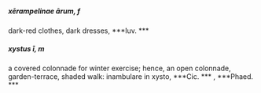 ##### xērampelinae ārum, f
dark-red clothes, dark dresses, ***Iuv. ***
##### xystus ī, m
a covered colonnade for winter exercise; hence, an open colonnade, garden-terrace, shaded walk: inambulare in xysto, ***Cic. *** , ***Phaed. ***
